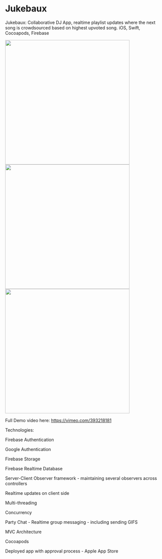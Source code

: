 # Jukebaux

Jukebaux: Collaborative DJ App, realtime playlist updates where the next song is crowdsourced based on highest upvoted song. iOS, Swift, Cocoapods, Firebase

<img src="images/jukebauxDemoGif1.gif?raw=true" width="400px">
<img src="images/jukebauxDemoGif2.gif?raw=true" width="400px">
<img src="images/jukebauxDemoGif3.gif?raw=true" width="400px">



Full Demo video here: https://vimeo.com/393218181

Technologies:

Firebase Authentication

Google Authentication

Firebase Storage

Firebase Realtime Database

Server-Client Observer framework - maintaining several observers across controllers

Realtime updates on client side

Multi-threading

Concurrency

Party Chat - Realtime group messaging - including sending GIFS

MVC Architecture

Cocoapods

Deployed app with approval process - Apple App Store
